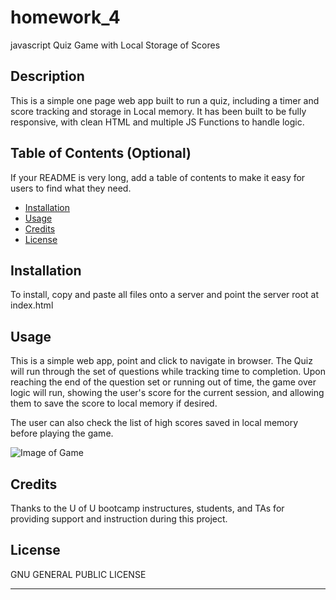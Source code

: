 # homework_4
javascript Quiz Game with Local Storage of Scores

## Description 

This is a simple one page web app built to run a quiz, including a timer and score tracking and storage in Local memory.
It has been built to be fully responsive, with clean HTML and multiple JS Functions to handle logic.


## Table of Contents (Optional)

If your README is very long, add a table of contents to make it easy for users to find what they need.

* [Installation](#installation)
* [Usage](#usage)
* [Credits](#credits)
* [License](#license)


## Installation

To install, copy and paste all files onto a server and point the server root at index.html


## Usage 

This is a simple web app, point and click to navigate in browser.  The Quiz will run through the set of questions while tracking time to completion.  Upon reaching the end of the question set or running out of time, the game over logic will run, showing the user's score for the current session, and allowing them to save the score to local memory if desired.  

The user can also check the list of high scores saved in local memory before playing the game.

![Image of Game](https://octodex.github.com/images/yaktocat.png)


## Credits
 
Thanks to the U of U bootcamp instructures, students, and TAs for providing support and instruction during this project.




## License

GNU GENERAL PUBLIC LICENSE

---

